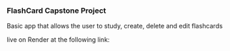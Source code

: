 ### FlashCard Capstone Project

Basic app that allows the user to study, create, delete and edit flashcards


live on Render at the following link: 